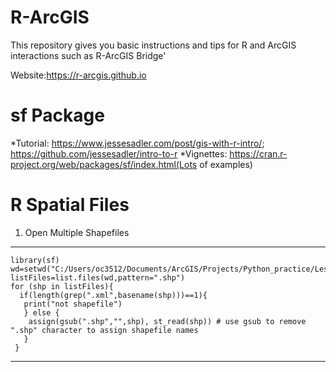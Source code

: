 # R-ArcGIS

This repository gives you basic instructions and tips for R and ArcGIS interactions such as R-ArcGIS Bridge'

Website:https://r-arcgis.github.io

# sf Package
*Tutorial: https://www.jessesadler.com/post/gis-with-r-intro/; https://github.com/jessesadler/intro-to-r
*Vignettes: https://cran.r-project.org/web/packages/sf/index.html(Lots of examples)

# R Spatial Files
1. Open Multiple Shapefiles
------------------
    library(sf)
    wd=setwd("C:/Users/oc3512/Documents/ArcGIS/Projects/Python_practice/Lesson1")
    listFiles=list.files(wd,pattern=".shp")
    for (shp in listFiles){
      if(length(grep(".xml",basename(shp)))==1){
       print("not shapefile")
       } else {
        assign(gsub(".shp","",shp), st_read(shp)) # use gsub to remove ".shp" character to assign shapefile names
       }
     }
------------------

